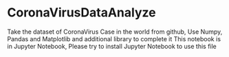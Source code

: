 # CoronaVirusDataAnalyze
Take the dataset of CoronaVirus Case in the world from github, Use Numpy, Pandas and Matplotlib and additional library to complete it
This notebook is in Jupyter Notebook, Please try to install Jupyter Notebook to use this file
